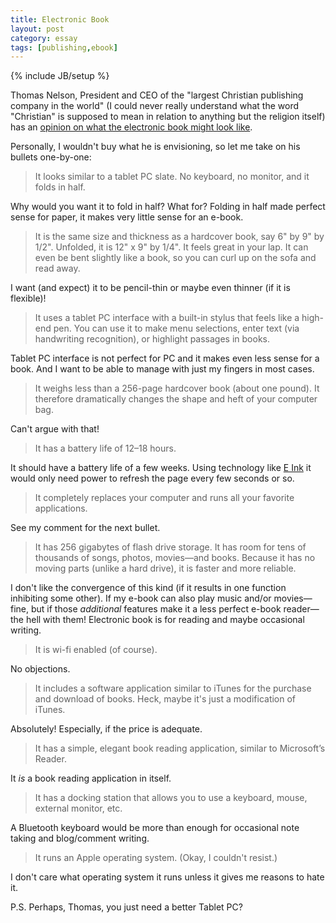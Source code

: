 ```yaml
---
title: Electronic Book
layout: post
category: essay
tags: [publishing,ebook]
---
```

{% include JB/setup %}

Thomas Nelson, President and CEO of the "largest Christian publishing
company in the world" (I could never really understand what the word
"Christian" is supposed to mean in relation to anything but the religion
itself) has an [opinion on what the electronic book might look
like](http://www.michaelhyatt.com/workingsmart/2005/12/the_death_of_tr.html).

Personally, I wouldn't buy what he is envisioning, so let me take on his
bullets one-by-one:

> It looks similar to a tablet PC slate. No keyboard, no monitor, and it
> folds in half.

Why would you want it to fold in half? What for? Folding in half made
perfect sense for paper, it makes very little sense for an e-book.

> It is the same size and thickness as a hardcover book, say 6" by 9" by
> 1/2". Unfolded, it is 12" x 9" by 1/4". It feels great in your lap. It
> can even be bent slightly like a book, so you can curl up on the sofa
> and read away.

I want (and expect) it to be pencil-thin or maybe even thinner (if it is
flexible)!

> It uses a tablet PC interface with a built-in stylus that feels like a
> high-end pen. You can use it to make menu selections, enter text (via
> handwriting recognition), or highlight passages in books.

Tablet PC interface is not perfect for PC and it makes even less sense
for a book. And I want to be able to manage with just my fingers in most
cases.

> It weighs less than a 256-page hardcover book (about one pound). It
> therefore dramatically changes the shape and heft of your computer
> bag.

Can't argue with that!

> It has a battery life of 12–18 hours.

It should have a battery life of a few weeks. Using technology like [E
Ink](http://www.eink.com/) it would only need power to refresh the page
every few seconds or so.

> It completely replaces your computer and runs all your favorite
> applications.

See my comment for the next bullet.

> It has 256 gigabytes of flash drive storage. It has room for tens of
> thousands of songs, photos, movies—and books. Because it has no moving
> parts (unlike a hard drive), it is faster and more reliable.

I don't like the convergence of this kind (if it results in one function
inhibiting some other). If my e-book can also play music and/or
movies—fine, but if those *additional* features make it a less perfect
e-book reader—the hell with them! Electronic book is for reading and
maybe occasional writing.

> It is wi-fi enabled (of course).

No objections.

> It includes a software application similar to iTunes for the purchase
> and download of books. Heck, maybe it's just a modification of
> iTunes.

Absolutely! Especially, if the price is adequate.

> It has a simple, elegant book reading application, similar to
> Microsoft’s Reader.

It *is* a book reading application in itself.

> It has a docking station that allows you to use a keyboard, mouse,
> external monitor, etc.

A Bluetooth keyboard would be more than enough for occasional note
taking and blog/comment writing.

> It runs an Apple operating system. (Okay, I couldn't resist.)

I don't care what operating system it runs unless it gives me reasons to
hate it.

P.S. Perhaps, Thomas, you just need a better Tablet PC?
